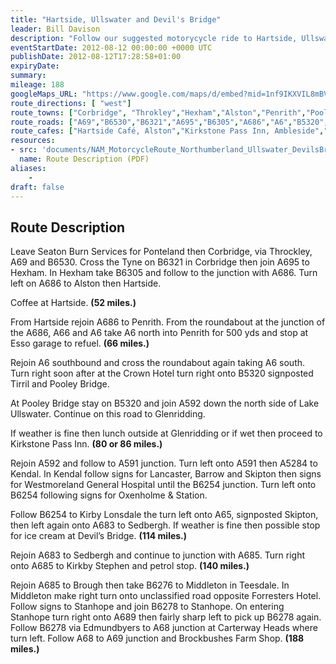 ```yaml
---
title: "Hartside, Ullswater and Devil's Bridge"
leader: Bill Davison
description: "Follow our suggested motorycycle ride to Hartside, Ullswater and Devil's Bridge."
eventStartDate: 2012-08-12 00:00:00 +0000 UTC
publishDate: 2012-08-12T17:28:58+01:00
expiryDate:
summary:
mileage: 188
googleMaps_URL: "https://www.google.com/maps/d/embed?mid=1nf9IKXVIL8mBVZ_fLiJ5V6uvANk5KZUo" 
route_directions: [ "west"]
route_towns: ["Corbridge", "Throkley","Hexham","Alston","Penrith","Pooley Bridge","Glenridding","Kendal","Kirby Lonsdale","Sedbergh","Devil’s Bridge","Kirkby Stephen","Brough","Middleton-in-Teesdale","Stanhope","Edmundbyers"]
route_roads: ["A69","B6530","B6321","A695","B6305","A686","A6","B5320","A592","A591","A5284","A65","A683","A685","B6276","B6278","A689","A68","B6254"]
route_cafes: ["Hartside Café, Alston","Kirkstone Pass Inn, Ambleside","Brockbushes Farm Shop, Corbridge"]
resources:
- src: 'documents/NAM_MotorcycleRoute_Northumberland_Ullswater_DevilsBridge.pdf'
  name: Route Description (PDF)
aliases:
    - 
draft: false
---
```


## Route Description

Leave Seaton Burn Services for Ponteland then Corbridge, via Throckley, A69 and
B6530. Cross the Tyne on B6321 in Corbridge then join A695 to Hexham.
In Hexham take B6305 and follow to the junction with A686. Turn left on A686 to
Alston then Hartside.

Coffee at Hartside. **(52 miles.)**

From Hartside rejoin A686 to Penrith. From the roundabout at the junction of the
A686, A66 and A6 take A6 north into Penrith for 500 yds and stop at Esso garage to
refuel. **(66 miles.)**

Rejoin A6 southbound and cross the roundabout again taking A6 south. Turn right
soon after at the Crown Hotel turn right onto B5320 signposted Tirril and Pooley
Bridge.

At Pooley Bridge stay on B5320 and join A592 down the north side of Lake Ullswater.
Continue on this road to Glenridding.

If weather is fine then lunch outside at Glenridding or if wet then proceed to
Kirkstone Pass Inn. **(80 or 86 miles.)**

Rejoin A592 and follow to A591 junction. Turn left onto A591 then A5284 to Kendal.
In Kendal follow signs for Lancaster, Barrow and Skipton then signs for Westmoreland
General Hospital until the B6254 junction. Turn left onto B6254 following signs for
Oxenholme & Station.

Follow B6254 to Kirby Lonsdale the turn left onto A65, signposted Skipton, then left
again onto A683 to Sedbergh. If weather is fine then possible stop for ice cream at
Devil’s Bridge. **(114 miles.)**

Rejoin A683 to Sedbergh and continue to junction with A685. Turn right onto A685 to
Kirkby Stephen and petrol stop. **(140 miles.)**

Rejoin A685 to Brough then take B6276 to Middleton in Teesdale. In Middleton make
right turn onto unclassified road opposite Forresters Hotel. Follow signs to Stanhope
and join B6278 to Stanhope. On entering Stanhope turn right onto A689 then fairly
sharp left to pick up B6278 again. Follow B6278 via Edmundbyers to A68 junction at
Carterway Heads where turn left. Follow A68 to A69 junction and Brockbushes Farm
Shop. **(188 miles.)**






 